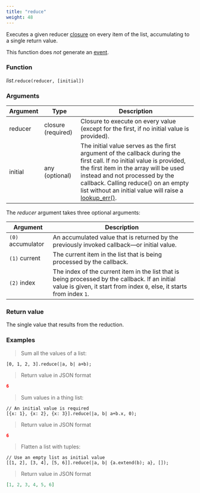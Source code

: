 ```yaml
---
title: "reduce"
weight: 48
---
```


Executes a given reducer [closure](../../closure) on every item of the list, accumulating to a single return value.

This function does *not* generate an [event](../../../overview/events).

### Function

*list*.`reduce(reducer, [initial])`

### Arguments

Argument | Type | Description
-------- | ---- | -----------
reducer | closure (required) | Closure to execute on every value (except for the first, if no initial value is provided). 
initial | any (optional) | The initial value serves as the first argument of the callback during the first call. If no initial value is provided, the first item in the array will be used instead and not processed by the callback. Calling reduce() on an empty list without an initial value will raise a [lookup_err()](../../../errors/lookup_err). 


The *reducer* argument takes three optional arguments:

Argument | Description
-------- | -----------
`(0)` accumulator | An accumulated value that is returned by the previously invoked callback—or initial value. 
`(1)` current | The current item in the list that is being processed by the callback. 
`(2)` index | The index of the current item in the list that is being processed by the callback. If an initial value is given, it start from index `0`, else, it starts from index `1`. 

### Return value

The single value that results from the reduction.

### Examples

> Sum all the values of a list:

```thingsdb,json_response
[0, 1, 2, 3].reduce(|a, b| a+b);
```

> Return value in JSON format

```json
6
```

> Sum values in a thing list:

```thingsdb,json_response
// An initial value is required
[{x: 1}, {x: 2}, {x: 3}].reduce(|a, b| a+b.x, 0);
```

> Return value in JSON format

```json
6
```

> Flatten a list with tuples:

```thingsdb,json_response
// Use an empty list as initial value
[[1, 2], [3, 4], [5, 6]].reduce(|a, b| {a.extend(b); a}, []);
```

> Return value in JSON format

```json
[1, 2, 3, 4, 5, 6]
```
